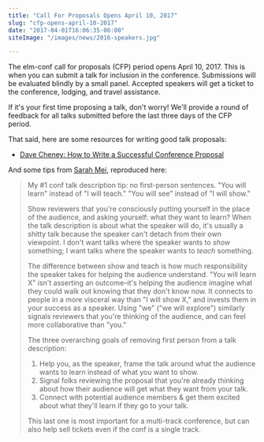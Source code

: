 ```yaml
---
title: "Call For Proposals Opens April 10, 2017"
slug: "cfp-opens-april-10-2017"
date: "2017-04-01T16:06:35-06:00"
siteImage: "/images/news/2016-speakers.jpg"

---
```


The elm-conf call for proposals (CFP) period opens April 10, 2017.
This is when you can submit a talk for inclusion in the conference.
Submissions will be evaluated blindly by a small panel.
Accepted speakers will get a ticket to the conference, lodging, and travel assistance.

If it's your first time proposing a talk, don't worry!
We'll provide a round of feedback for all talks submitted before the last three days of the CFP period.

<!--more-->

That said, here are some resources for writing good talk proposals:

- [Dave Cheney: How to Write a Successful Conference Proposal](https://dave.cheney.net/2017/02/12/how-to-write-a-successful-conference-proposal)

And some tips from [Sarah Mei](https://twitter.com/sarahmei/status/821924554779955200), reproduced here:

> My #1 conf talk description tip: no first-person sentences.
> "You will learn" instead of "I will teach."
> "You will see" instead of "I will show."
>
> Show reviewers that you're consciously putting yourself in the place of the audience, and asking yourself: what they want to learn?
> When the talk description is about what the speaker will do, it's usually a shitty talk because the speaker can't detach from their own viewpoint.
> I don't want talks where the speaker wants to _show_ something; I want talks where the speaker wants to _teach_ something.
>
> The difference between show and teach is how much responsibility the speaker takes for helping the audience understand.
> "You will learn X" isn't asserting an outcome&ndash;it's helping the audience imagine what they could walk out knowing that they don't know now.
> It connects to people in a more visceral way than "I will show X," and invests them in your success as a speaker.
> Using "we" ("we will explore") similarly signals reviewers that you're thinking of the audience, and can feel more collaborative than "you."
>
> The three overarching goals of removing first person from a talk description:
>
> 1. Help you, as the speaker, frame the talk around what the audience wants to learn instead of what you want to show.
> 2. Signal folks reviewing the proposal that you're already thinking about how their audience will get what they want from your talk.
> 3. Connect with potential audience members & get them excited about what they'll learn if they go to your talk.
>
> This last one is most important for a multi-track conference, but can also help sell tickets even if the conf is a single track.
